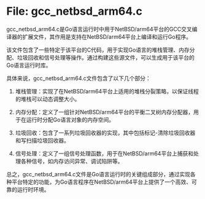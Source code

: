 # File: gcc_netbsd_arm64.c

gcc_netbsd_arm64.c是Go语言运行时中用于NetBSD/arm64平台的GCC交叉编译器的扩展文件，其作用是支持在NetBSD/arm64平台上编译和运行Go程序。

该文件包含了一些特定于该平台的C代码，用于实现Go语言的堆栈管理、内存分配、垃圾回收和信号处理等操作。通过构建这些源文件，可以生成用于该平台的Go语言运行时库。

具体来说，gcc_netbsd_arm64.c文件包含了以下几个部分：

1. 堆栈管理：实现了在NetBSD/arm64平台上适用的堆栈分裂策略，以保证线程的堆栈可以动态调整大小。

2. 内存分配：定义了一组针对NetBSD/arm64平台的平衡二叉树内存分配器，用于在运行时分配Go语言对象的内存空间。

3. 垃圾回收：包含了一系列垃圾回收器的实现，其中包括标记-清除垃圾回收器和写扫描垃圾回收器。

4. 信号处理：定义了一组信号处理函数，用于在NetBSD/arm64平台上捕获和处理各种信号，如内存访问异常、调试陷阱等。

总之，gcc_netbsd_arm64.c文件是Go语言运行时的关键组成部分，通过实现各种平台特定的功能，为Go语言程序在NetBSD/arm64平台上提供了一个高效、可靠的运行时环境。

